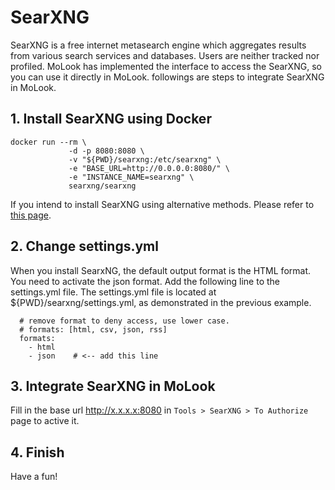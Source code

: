 # SearXNG
SearXNG is a free internet metasearch engine which aggregates results from various search services and databases. Users are neither tracked nor profiled. MoLook has implemented the interface to access the SearXNG, so you can use it directly in MoLook. followings are steps to integrate SearXNG in MoLook.

## 1. Install SearXNG using Docker
```
docker run --rm \
             -d -p 8080:8080 \
             -v "${PWD}/searxng:/etc/searxng" \
             -e "BASE_URL=http://0.0.0.0:8080/" \
             -e "INSTANCE_NAME=searxng" \
             searxng/searxng
```
If you intend to install SearXNG using alternative methods. Please refer to [this page](https://docs.searxng.org/admin/installation.html).

## 2. Change settings.yml
When you install SearxNG, the default output format is the HTML format. You need to activate the json format. Add the following line to the settings.yml file. The settings.yml file is located at ${PWD}/searxng/settings.yml, as demonstrated in the previous example.
```
  # remove format to deny access, use lower case.
  # formats: [html, csv, json, rss]
  formats:
    - html
    - json    # <-- add this line 
```

## 3. Integrate SearXNG in MoLook
Fill in the base url http://x.x.x.x:8080 in `Tools > SearXNG > To Authorize` page to active it.

## 4. Finish
Have a fun!

